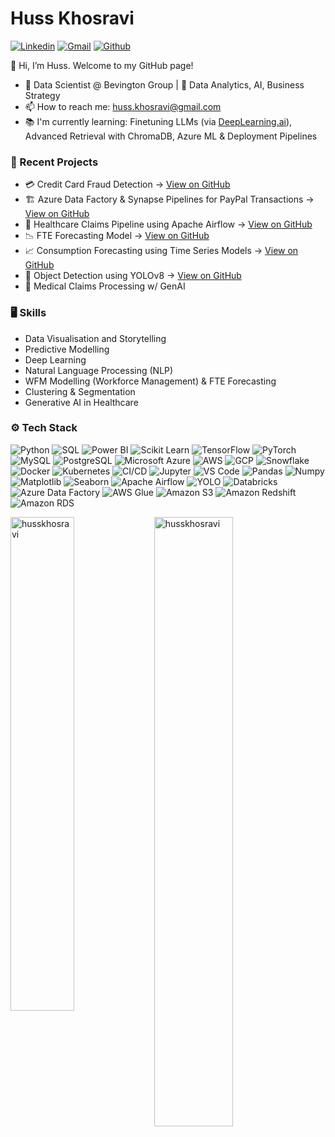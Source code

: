 #  Huss Khosravi
[![Linkedin](https://img.shields.io/badge/-LinkedIn-blue?style=flat&logo=Linkedin&logoColor=white)](https://www.linkedin.com/in/huss-khosravi/) [![Gmail](https://img.shields.io/badge/-Gmail-c14438?style=flat&logo=Gmail&logoColor=white)](mailto:huss.khosravi@gmail.com) [![Github](https://img.shields.io/github/followers/husskhosravi?label=Follow&style=social)](https://github.com/husskhosravi) 

👋 Hi, I’m Huss. Welcome to my GitHub page!

-  💼 Data Scientist @ Bevington Group | 🧠 Data Analytics, AI, Business Strategy
-  📫 How to reach me: huss.khosravi@gmail.com
-  📚 I'm currently learning: Finetuning LLMs (via [DeepLearning.ai](https://www.deeplearning.ai)), Advanced Retrieval with ChromaDB,  Azure ML & Deployment Pipelines
### 🧠 Recent Projects
- 💳 Credit Card Fraud Detection → [View on GitHub](https://github.com/husskhosravi/credit-card-fraud-detection)
- 🏗️ Azure Data Factory & Synapse Pipelines for PayPal Transactions → [View on GitHub](https://github.com/husskhosravi/azure-datafactory-synapse-pipelines)
- 🚀 Healthcare Claims Pipeline using Apache Airflow → [View on GitHub](https://github.com/husskhosravi/healthcare-claims-pipeline)
- 📉 FTE Forecasting Model → [View on GitHub](https://github.com/husskhosravi/bank-loan-forecasting)
- 📈 Consumption Forecasting using Time Series Models → [View on GitHub](https://github.com/husskhosravi/ML-timeseries-forecasting)
- 🔮 Object Detection using YOLOv8 → [View on GitHub](https://github.com/husskhosravi/yolo-object-detection)
- 🧾 Medical Claims Processing w/ GenAI
### 🖥 Skills
- Data Visualisation and Storytelling
- Predictive Modelling
- Deep Learning
- Natural Language Processing (NLP)
- WFM Modelling (Workforce Management) & FTE Forecasting
- Clustering & Segmentation
- Generative AI in Healthcare
### ⚙️ Tech Stack
![Python](https://img.shields.io/badge/-Python-05122A?style=flat-square&logo=Python&color=353535) 
![SQL](https://img.shields.io/badge/-SQL-05122A?style=flat-square&logo=SQL&color=353535) 
![Power BI](https://img.shields.io/badge/-Power%20BI-05122A?style=flat-square&logo=powerbi&color=353535) 
![Scikit Learn](https://img.shields.io/badge/-Scikit%20Learn-05122A?style=flat-square&logo=scikit-learn&color=353535) 
![TensorFlow](https://img.shields.io/badge/-TensorFlow-05122A?style=flat-square&logo=TensorFlow&color=353535) 
![PyTorch](https://img.shields.io/badge/-PyTorch-05122A?style=flat-square&logo=PyTorch&color=353535) 
![MySQL](https://img.shields.io/badge/-MySQL-05122A?style=flat-square&logo=MySQL&color=353535) 
![PostgreSQL](https://img.shields.io/badge/-PostgreSQL-05122A?style=flat-square&logo=PostgreSQL&color=353535) 
![Microsoft Azure](https://img.shields.io/badge/-Microsoft%20Azure-05122A?style=flat-square&logo=microsoft-azure&logoColor=white&color=353535)
![AWS](https://img.shields.io/badge/-AWS-05122A?style=flat-square&logo=amazonwebservices&color=353535) 
![GCP](https://img.shields.io/badge/-GCP-05122A?style=flat-square&logo=googlecloud&color=353535) 
![Snowflake](https://img.shields.io/badge/-Snowflake-05122A?style=flat-square&logo=Snowflake&color=353535) 
![Docker](https://img.shields.io/badge/-Docker-05122A?style=flat-square&logo=Docker&color=353535) 
![Kubernetes](https://img.shields.io/badge/-Kubernetes-05122A?style=flat-square&logo=Kubernetes&color=353535) 
![CI/CD](https://img.shields.io/badge/-CI/CD-05122A?style=flat-square&logo=github-actions&color=353535) 
![Jupyter](https://img.shields.io/badge/-Jupyter-05122A?style=flat-square&logo=Jupyter&color=353535) 
![VS Code](https://img.shields.io/badge/-VS%20Code-05122A?style=flat-square&logo=visualstudiocode&color=353535) 
![Pandas](https://img.shields.io/badge/-Pandas-05122A?style=flat-square&logo=pandas&color=353535) 
![Numpy](https://img.shields.io/badge/-Numpy-05122A?style=flat-square&logo=numpy&color=353535) 
![Matplotlib](https://img.shields.io/badge/-Matplotlib-05122A?style=flat-square&logo=Matplotlib&color=353535) 
![Seaborn](https://img.shields.io/badge/-Seaborn-05122A?style=flat-square&logo=Seaborn&color=353535) 
![Apache Airflow](https://img.shields.io/badge/-Apache%20Airflow-05122A?style=flat-square&logo=apacheairflow&color=353535)
![YOLO](https://img.shields.io/badge/-YOLO-05122A?style=flat-square&logo=yolo&color=353535)
![Databricks](https://img.shields.io/badge/-Databricks-05122A?style=flat-square&logo=Databricks&color=353535)
![Azure Data Factory](https://img.shields.io/badge/-Azure%20Data%20Factory-05122A?style=flat-square&logo=Azure-Data-Factory&color=353535)
![AWS Glue](https://img.shields.io/badge/-AWS%20Glue-05122A?style=flat-square&logo=Amazon-AWS&color=353535)
![Amazon S3](https://img.shields.io/badge/-Amazon%20S3-05122A?style=flat-square&logo=amazons3&color=353535)
![Amazon Redshift](https://img.shields.io/badge/-Amazon%20Redshift-05122A?style=flat-square&logo=amazonredshift&color=353535)
![Amazon RDS](https://img.shields.io/badge/-Amazon%20RDS-05122A?style=flat-square&logo=amazonrds&color=353535)


<div>
  <img width="45%" align="left" src="https://github-readme-stats.vercel.app/api/top-langs?username=husskhosravi&show_icons=true&locale=en&layout=compact" alt="husskhosravi" />
  <img width="50%"  src="https://github-readme-streak-stats.herokuapp.com/?user=husskhosravi&" alt="husskhosravi" />
</div>
